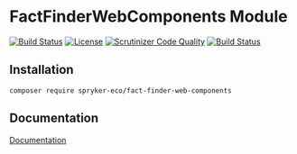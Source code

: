 # FactFinderWebComponents Module

[![Build Status](https://travis-ci.org/spryker-eco/fact-finder-web-components.svg?branch=master)](https://travis-ci.org/spryker-eco/fact-finder-web-components)
[![License](https://img.shields.io/github/license/spryker-eco/fact-finder-web-components.svg?b=master)](https://github.com/spryker-eco/fact-finder-web-components)
[![Scrutinizer Code Quality](https://scrutinizer-ci.com/g/spryker-eco/fact-finder-web-components/badges/quality-score.png?b=master)](https://scrutinizer-ci.com/g/spryker-eco/fact-finder-web-components/?branch=master)
[![Build Status](https://scrutinizer-ci.com/g/spryker-eco/fact-finder-web-components/badges/build.png?b=master)](https://scrutinizer-ci.com/g/spryker-eco/fact-finder-web-components/build-status/master)

## Installation

```
composer require spryker-eco/fact-finder-web-components
```

## Documentation

[Documentation](https://documentation.spryker.com/industry_partners/partner-integration.htm)
